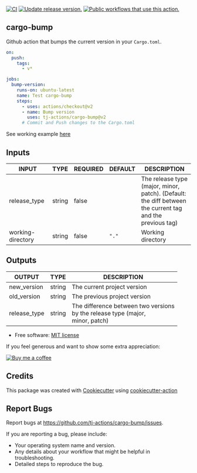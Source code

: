 [![CI](https://github.com/tj-actions/cargo-bump/workflows/CI/badge.svg)](https://github.com/tj-actions/cargo-bump/actions?query=workflow%3ACI)
[![Update release version.](https://github.com/tj-actions/cargo-bump/workflows/Update%20release%20version./badge.svg)](https://github.com/tj-actions/cargo-bump/actions?query=workflow%3A%22Update+release+version.%22)
[![Public workflows that use this action.](https://img.shields.io/endpoint?url=https%3A%2F%2Fused-by.vercel.app%2Fapi%2Fgithub-actions%2Fused-by%3Faction%3Dtj-actions%2Fcargo-bump%26badge%3Dtrue)](https://github.com/search?o=desc\&q=tj-actions+cargo-bump+path%3A.github%2Fworkflows+language%3AYAML\&s=\&type=Code)

## cargo-bump

Github action that bumps the current version in your `Cargo.toml`.

```yaml
on:
  push:
    tags:
      - v*

jobs:
  bump-version:
    runs-on: ubuntu-latest
    name: Test cargo-bump
    steps:
      - uses: actions/checkout@v2
      - name: Bump version
        uses: tj-actions/cargo-bump@v2
      # Commit and Push changes to the Cargo.toml
```

See working example [here](https://github.com/tj-actions/cargo-bump/blob/main/.github/workflows/test.yml)

## Inputs

<!-- AUTO-DOC-INPUT:START - Do not remove or modify this section -->

|       INPUT       |  TYPE  | REQUIRED | DEFAULT |                                                     DESCRIPTION                                                     |
|-------------------|--------|----------|---------|---------------------------------------------------------------------------------------------------------------------|
|   release\_type    | string |  false   |         | The release type (major, minor,<br> patch). (Default: the diff between<br> the current tag and the<br>previous tag) |
| working-directory | string |  false   |  `"."`  |                                                  Working directory                                                  |

<!-- AUTO-DOC-INPUT:END -->

## Outputs

<!-- AUTO-DOC-OUTPUT:START - Do not remove or modify this section -->

|    OUTPUT    |  TYPE  |                                     DESCRIPTION                                      |
|--------------|--------|--------------------------------------------------------------------------------------|
| new\_version  | string |                             The current project version                              |
| old\_version  | string |                             The previous project version                             |
| release\_type | string | The difference between two versions<br> by the release type (major,<br>minor, patch) |

<!-- AUTO-DOC-OUTPUT:END -->

*   Free software: [MIT license](LICENSE)

If you feel generous and want to show some extra appreciation:

[![Buy me a coffee][buymeacoffee-shield]][buymeacoffee]

[buymeacoffee]: https://www.buymeacoffee.com/jackton1

[buymeacoffee-shield]: https://www.buymeacoffee.com/assets/img/custom_images/orange_img.png

## Credits

This package was created with [Cookiecutter](https://github.com/cookiecutter/cookiecutter) using [cookiecutter-action](https://github.com/tj-actions/cookiecutter-action)

## Report Bugs

Report bugs at https://github.com/tj-actions/cargo-bump/issues.

If you are reporting a bug, please include:

*   Your operating system name and version.
*   Any details about your workflow that might be helpful in troubleshooting.
*   Detailed steps to reproduce the bug.
